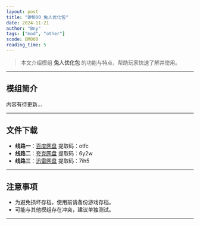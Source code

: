 ```yaml
---
layout: post
title: "BM000 兔人优化包"
date: 2024-11-21
author: "Bny"
tags: ["mod", "other"]
scode: BM000
reading_time: 5
---
```


> 本文介绍模组 **兔人优化包** 的功能与特点，帮助玩家快速了解并使用。

---

## 模组简介

内容有待更新...

---


## 文件下载
- **线路一**：[百度网盘](https://pan.baidu.com/s/1Au7c3iAFX6paST-OC8owpw?pwd=otfc)  提取码：otfc  
- **线路二**：[夸克网盘](https://pan.quark.cn/s/c4324d6abe8d?pwd=6y2w)  提取码：6y2w  
- **线路三**：[迅雷网盘](https://pan.xunlei.com/s/VOCCbZ1m5YAO0PtoC5EGP3zbA1?pwd=7ih5)  提取码：7ih5  

---

## 注意事项
- 为避免损坏存档，使用前请备份游戏存档。
- 可能与其他模组存在冲突，建议单独测试。

---

